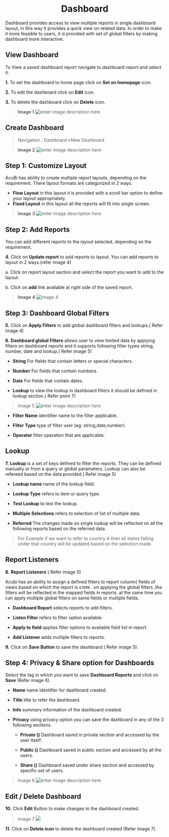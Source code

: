 <center><h1>Dashboard</h1></center>

Dashboard provides access to view multiple reports in single dashboard layout, in this way it provides a quick view on related data. In order to make it more feasible to users, it is provided with set of global filters by making dashboard more interactive.

## View Dashboard

 To View a saved dashboard report navigate to dashboard report and select it.
   
**1.**  To set the dashboard to home page click on **Set on homepage** icon.

**2.** To edit the dashboard click on **Edit** icon.

**3.** To delete the dashboard click on **Delete** icon.

> **Image 1**
![enter image description here](https://raw.githubusercontent.com/sv18042016/fp1/b56b16b1de0a7088433221a92efcb565b3baae2e/images/view%20-dash.png)

## Create Dashboard

> Navigation : Dashboard→New Dashboard

>**Image 2**
![enter image description here](https://raw.githubusercontent.com/sv18042016/fp1/20367797e10c5eabfec8ab65d23699fb34843101/images/dash.png)

 ## Step 1:  Customize Layout 
  
AcuBi has ability to create multiple report layouts, depending on the requirement. There layout formats are categorized in 2 ways.
- **Flow Layout** in this layout it is provided with a scroll bar option to define your layout appropriately.
- **Fixed Layout** in this layout all the reports will fit into single screen.

>**Image 3**
![enter image description here](https://raw.githubusercontent.com/sv18042016/fp1/4c3c6dabd96221095d0b54d5b2df37c49a919276/images/layout.png)

## Step 2: Add Reports

You can add different reports to the layout selected, depending on the requirement.

**4.** Click on **Update report** to add reports to layout. You can add reports to layout in 2 ways.(refer image 4)

a. Click on report layout section and select the report you want to add to the layout.

b. Click on **add** link available at right side of the saved report. 

>**Image 4**
![image 4](https://raw.githubusercontent.com/sv18042016/fp1/ac1da552c0d05c08fa1aad5c0c1d07df190fd388/images/add_rep%5Borts.png)

## Step 3: Dashboard Global Filters

**5.**  Click on **Apply Filters** to add global dashboard filters and lookups.( Refer image 4)
 
 **6.** **Dashboard global Filters** allows user to view limited data by applying filters on dashboard reports and it supports following filter types string, number, date and lookup.( Refer image 5)

- **String** For fields that contain letters or special characters.

- **Number** For fields that contain numbers.

- **Date** For fields that contain dates.

- **Lookup** to view the lookup in dashboard filters it should be defined in lookup section.( Refer point 7)

> Image 5
![enter image description here](https://raw.githubusercontent.com/sv18042016/fp1/ac1da552c0d05c08fa1aad5c0c1d07df190fd388/images/dash_filters.png)

-   **Filter Name**  identifier name to the filter applicable.

-   **Filter Type**  type of filter user (eg: string,date,number).

-   **Operator**  filter operation that are applicable.

## Lookup   

**7.**   **Lookup**  is a set of keys defined to filter the reports.
They can be defined manually or from a query or global parameters. Lookup can also be refereed based on the data provided.( Refer image 5)

   -   **Lookup name**  name of the lookup field.
   
   -   **Lookup Type**  refers to item or query type.
   
   -   **Test Lookup**  to test the lookup.
   
   -   **Multiple Selections**  refers to selection of list of multiple data.
   
   -   **Referred** The changes made on single lookup will be reflected on all the following reports based on the referred data.
  >  For Example if we want to refer to country A then all states falling under that country will be updated based on the selection made.

  ## Report Listeners 

**8.**     **Report Listeners** ( Refer image 5)

  Acubi has an ability to assign a defined filters to report column( fields of views based on which the report is crete . on applying the global filters ,the filters will be reflected in the mapped fields in reports. at the same time you can apply multiple global filters on same fields or multiple fields.

   -  **Dashboard Report**  selects reports to add filters.
   
   -   **Listen Filter**  refers to filter option available.
   
   -   **Apply to field**  applies filter options to available field list in report.
   
   - **Add Listener**  adds multiple filters to reports.
   
**9.**    Click on  **Save Button**  to save the dashboard
 ( Refer image 5).

## Step 4: Privacy & Share option for Dashboards 

Select the tag in which you want to save  **Dashboard Reports**  and click on  **Save** (Refer image 6).

-   **Name**  name identifier for dashboard created.

-   **Title**  title to refer the dashboard.

-   **Info**  summary information of the dashboard created.

- **Privacy**  using privacy option you can save the dashboard in any of the 3 following sections.

  -   **Private ()**  Dashboard saved in private section and accessed by the user itself.

  -   **Public ()**  Dashboard saved in public section and accessed by all the users.

  -   **Share ()**  Dashboard saved under share section and accessed by specific set of users.

> Image 6
![enter image description here](https://raw.githubusercontent.com/sv18042016/fp1/0fb2c0fe9fbc99b6ac2cd3d818fe7533a74872b8/images/2018-02-06_16-09-56.png)

## Edit / Delete Dashboard

**10.** Click  **Edit**  Button to make changes to the dashboard created.

>Image 7
![](https://raw.githubusercontent.com/sv18042016/fp1/a739889b994c72f53a035bdab7b5641d6107687d/images/dash_edi3.png)

**11.** Click on  **Delete icon**  to delete the dashboard created (Refer image 7).

<!--stackedit_data:
eyJoaXN0b3J5IjpbMTEwNTA1NDc1LC0yMDY2ODM0Njc5LDE3OT
gxODE4ODQsMTc5ODE4MTg4NCwtMjY2NzMyODg1LC0xOTY3NjY5
NTQwLC03NjY3MTI5NDksMzM4OTM0NTAsMTU0OTE4ODE1MywzMz
g5MzQ1MF19
-->